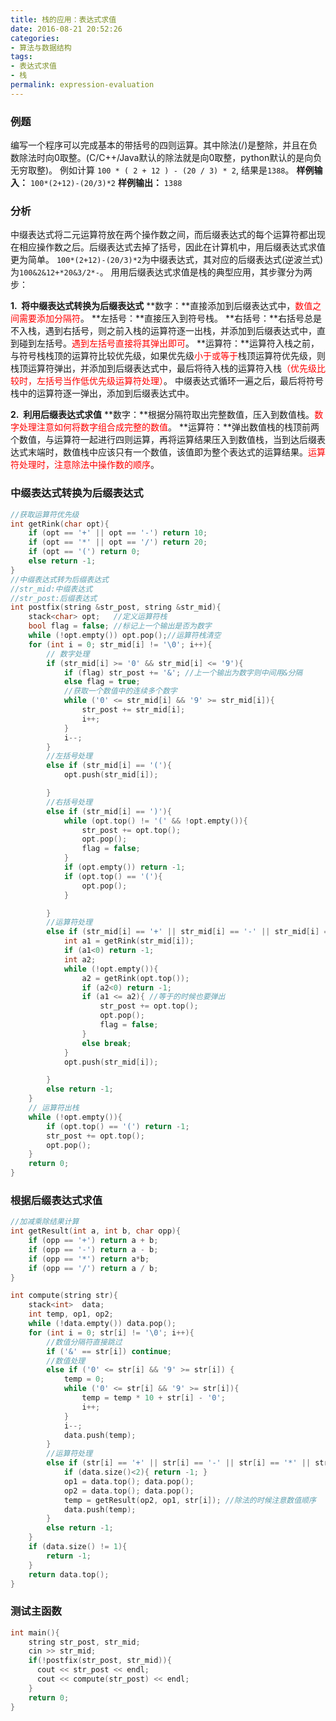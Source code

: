 ```yaml
---
title: 栈的应用：表达式求值
date: 2016-08-21 20:52:26
categories:
- 算法与数据结构
tags:
- 表达式求值
- 栈
permalink: expression-evaluation
---
```

### 例题
编写一个程序可以完成基本的带括号的四则运算。其中除法(/)是整除，并且在负数除法时向0取整。(C/C++/Java默认的除法就是向0取整，python默认的是向负无穷取整)。
例如计算 ``100 * ( 2 + 12 ) - (20 / 3) * 2``, 结果是``1388``。
**样例输入：**
``
100*(2+12)-(20/3)*2
``
**样例输出：**
``
1388
``
<!--more-->
### 分析
中缀表达式将二元运算符放在两个操作数之间，而后缀表达式的每个运算符都出现在相应操作数之后。后缀表达式去掉了括号，因此在计算机中，用后缀表达式求值更为简单。
``100*(2+12)-(20/3)*2``为中缀表达式，其对应的后缀表达式(逆波兰式)为``100&2&12+*20&3/2*-``。
用用后缀表达式求值是栈的典型应用，其步骤分为两步：

**1.&nbsp;&nbsp;将中缀表达式转换为后缀表达式**
**数字：**直接添加到后缀表达式中，<font color=#f00>数值之间需要添加分隔符</font>。
**左括号：**直接压入到符号栈。
**右括号：**右括号总是不入栈，遇到右括号，则之前入栈的运算符逐一出栈，并添加到后缀表达式中，直到碰到左括号。<font color=#f00>遇到左括号直接将其弹出即可</font>。
**运算符：**运算符入栈之前，与符号栈栈顶的运算符比较优先级，如果优先级<font color=#f00>小于或等于</font>栈顶运算符优先级，则栈顶运算符弹出，并添加到后缀表达式中，最后将待入栈的运算符入栈<font color=#f00>（优先级比较时，左括号当作低优先级运算符处理）</font>。
中缀表达式循环一遍之后，最后将符号栈中的运算符逐一弹出，添加到后缀表达式中。

**2.&nbsp;&nbsp;利用后缀表达式求值**
**数字：**根据分隔符取出完整数值，压入到数值栈。<font color=#f00>数字处理注意如何将数字组合成完整的数值</font>。
**运算符：**弹出数值栈的栈顶前两个数值，与运算符一起进行四则运算，再将运算结果压入到数值栈，当到达后缀表达式末端时，数值栈中应该只有一个数值，该值即为整个表达式的运算结果。<font color=#f00>运算符处理时，注意除法中操作数的顺序</font>。
### 中缀表达式转换为后缀表达式
```cpp
//获取运算符优先级
int getRink(char opt){    
	if (opt == '+' || opt == '-') return 10;
	if (opt == '*' || opt == '/') return 20;
	if (opt == '(') return 0;
	else return -1;
}
//中缀表达式转为后缀表达式
//str_mid:中缀表达式
//str_post:后缀表达式
int postfix(string &str_post, string &str_mid){  
	stack<char> opt;   //定义运算符栈
	bool flag = false; //标记上一个输出是否为数字
	while (!opt.empty()) opt.pop();//运算符栈清空
	for (int i = 0; str_mid[i] != '\0'; i++){
		// 数字处理
		if (str_mid[i] >= '0' && str_mid[i] <= '9'){
			if (flag) str_post += '&'; //上一个输出为数字则中间用&分隔
			else flag = true;
			//获取一个数值中的连续多个数字
			while ('0' <= str_mid[i] && '9' >= str_mid[i]){
				str_post += str_mid[i];
				i++;
			}
			i--;
		}
		//左括号处理
		else if (str_mid[i] == '('){
			opt.push(str_mid[i]);

		}
		//右括号处理
		else if (str_mid[i] == ')'){
			while (opt.top() != '(' && !opt.empty()){
				str_post += opt.top();
				opt.pop();
				flag = false;
			}
			if (opt.empty()) return -1;
			if (opt.top() == '('){
				opt.pop();
			}

		}
		//运算符处理
		else if (str_mid[i] == '+' || str_mid[i] == '-' || str_mid[i] == '*' || str_mid[i] == '/'){
			int a1 = getRink(str_mid[i]);
			if (a1<0) return -1;
			int a2;
			while (!opt.empty()){
				a2 = getRink(opt.top());
				if (a2<0) return -1;
				if (a1 <= a2){ //等于的时候也要弹出
					str_post += opt.top();
					opt.pop();
					flag = false;
				}
				else break;
			}
			opt.push(str_mid[i]);

		}
		else return -1;
	}
	// 运算符出栈
	while (!opt.empty()){
		if (opt.top() == '(') return -1;
		str_post += opt.top();
		opt.pop();
	}
	return 0;
}
```
### 根据后缀表达式求值
```cpp
//加减乘除结果计算
int getResult(int a, int b, char opp){
	if (opp == '+') return a + b;
	if (opp == '-') return a - b;
	if (opp == '*') return a*b;
	if (opp == '/') return a / b;
}

int compute(string str){
	stack<int>  data;
	int temp, op1, op2;
	while (!data.empty()) data.pop();
	for (int i = 0; str[i] != '\0'; i++){
		//数值分隔符直接跳过
		if ('&' == str[i]) continue;
		//数值处理
		else if ('0' <= str[i] && '9' >= str[i]) {
			temp = 0;
			while ('0' <= str[i] && '9' >= str[i]){
				temp = temp * 10 + str[i] - '0';
				i++;
			}
			i--;
			data.push(temp);
		}
		//运算符处理
		else if (str[i] == '+' || str[i] == '-' || str[i] == '*' || str[i] == '/'){
			if (data.size()<2){ return -1; }
			op1 = data.top(); data.pop();
			op2 = data.top(); data.pop();
			temp = getResult(op2, op1, str[i]); //除法的时候注意数值顺序
			data.push(temp);
		}
		else return -1;
	}
	if (data.size() != 1){
		return -1;
	}
	return data.top();
}
```
### 测试主函数
```cpp
int main(){
	string str_post, str_mid;
	cin >> str_mid;
	if(!postfix(str_post, str_mid)){
	  cout << str_post << endl;
	  cout << compute(str_post) << endl;
 	}
	return 0;
}
```
